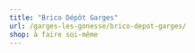 ```yaml
---
title: "Brico Dépôt Garges"
url: /garges-les-gonesse/brico-depot-garges/
shop: à faire soi-même
---
```

